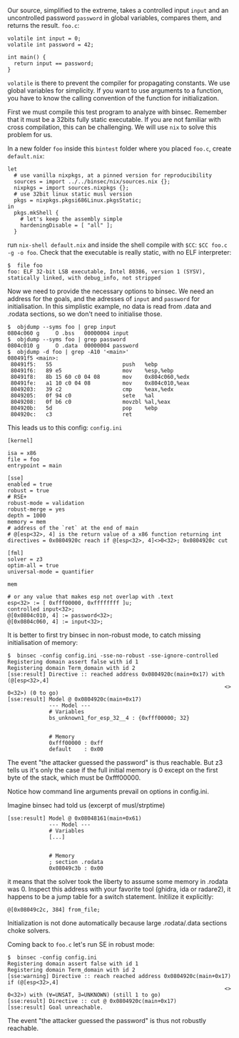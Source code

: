 Our source, simplified to the extreme, takes a controlled input `input`
and an uncontrolled password `password` in global variables, compares them,
and returns the result.
`foo.c`:
```
volatile int input = 0;
volatile int password = 42;

int main() {
  return input == password;
}
```
`volatile` is there to prevent the compiler for propagating constants.
We use global variables for simplicity. If you want to use arguments to a function,
you have to know the calling convention of the function for initialization.

First we must compile this test program to analyze with binsec. Remember that it must be a 32bits fully static executable. If you are not familiar with cross compilation, this can be challenging. We will use `nix` to solve this problem for us.

In a new folder `foo` inside this `bintest` folder where you placed `foo.c`, create `default.nix`:
```
let
  # use vanilla nixpkgs, at a pinned version for reproducibility
  sources = import ../../binsec/nix/sources.nix {};
  nixpkgs = import sources.nixpkgs {};
  # use 32bit linux static musl version
  pkgs = nixpkgs.pkgsi686Linux.pkgsStatic;
in
  pkgs.mkShell {
    # let's keep the assembly simple
    hardeningDisable = [ "all" ];
  }
```
run `nix-shell default.nix` and inside the shell compile with `$CC`:
`$CC foo.c -g -o foo`.
Check that the executable is really static, with no ELF interpreter:
```
$  file foo
foo: ELF 32-bit LSB executable, Intel 80386, version 1 (SYSV), statically linked, with debug_info, not stripped
```

Now we need to provide the necessary options to binsec. We need an address for
the goals, and the adresses of `input` and `password` for initialisation. In
this simplistic example, no data is read from .data and .rodata sections, so we
don't need to initialise those.

```
$  objdump --syms foo | grep input
0804c060 g     O .bss	00000004 input
$  objdump --syms foo | grep password
0804c010 g     O .data	00000004 password
$  objdump -d foo | grep -A10 '<main>'
080491f5 <main>:
 80491f5:	55                   	push   %ebp
 80491f6:	89 e5                	mov    %esp,%ebp
 80491f8:	8b 15 60 c0 04 08    	mov    0x804c060,%edx
 80491fe:	a1 10 c0 04 08       	mov    0x804c010,%eax
 8049203:	39 c2                	cmp    %eax,%edx
 8049205:	0f 94 c0             	sete   %al
 8049208:	0f b6 c0             	movzbl %al,%eax
 804920b:	5d                   	pop    %ebp
 804920c:	c3                   	ret
 ```
 This leads us to this config:
 `config.ini`
 ```
[kernel]

isa = x86
file = foo
entrypoint = main

[sse]
enabled = true
robust = true
# RSE+
robust-mode = validation
robust-merge = yes
depth = 1000
memory = mem
# address of the `ret` at the end of main
# @[esp<32>, 4] is the return value of a x86 function returning int
directives = 0x0804920c reach if @[esp<32>, 4]<>0<32>; 0x0804920c cut

[fml]
solver = z3
optim-all = true
universal-mode = quantifier
```
`mem`
```
# or any value that makes esp not overlap with .text
esp<32> := [ 0xfff00000, 0xffffffff ]u;
controlled input<32>;
@[0x0804c010, 4] := password<32>;
@[0x0804c060, 4] := input<32>;
```
It is better to first try binsec in non-robust mode, to catch missing initialisation of memory:
```
$  binsec -config config.ini -sse-no-robust -sse-ignore-controlled
Registering domain assert false with id 1
Registering domain Term_domain with id 2
[sse:result] Directive :: reached address 0x0804920c(main+0x17) with (@[esp<32>,4]
                                                                    <> 0<32>) (0 to go)
[sse:result] Model @ 0x0804920c(main+0x17)
             --- Model ---
             # Variables
             bs_unknown1_for_esp_32__4 : {0xfff00000; 32}
             
             
             # Memory
             0xfff00000 : 0xff 
             default    : 0x00
```
The event "the attacker guessed the password" is thus reachable. But z3 tells us it's only the case if the full initial memory is 0 except on the first byte of the stack, which must be 0xfff00000.

Notice how command line arguments prevail on options in config.ini.

Imagine binsec had told us (excerpt of musl/strptime)
```
[sse:result] Model @ 0x08048161(main+0x61)
             --- Model ---
             # Variables
             [...]
             
             
             # Memory
             ; section .rodata
             0x08049c3b : 0x00 
```
it means that the solver took the liberty to assume some memory in .rodata was 0.
Inspect this address with your favorite tool (ghidra, ida or radare2), it happens
to be a jump table for a switch statement. Initilize it explicitly:
```
@[0x08049c2c, 384] from_file;
```
Initialization is not done automatically because large .rodata/.data sections
choke solvers.


Coming back to `foo.c` let's run SE in robust mode:

```
$  binsec -config config.ini                                      
Registering domain assert false with id 1
Registering domain Term_domain with id 2
[sse:warning] Directive :: reach reached address 0x0804920c(main+0x17) if (@[esp<32>,4]
                                                                    <> 0<32>) with (∀=UNSAT, ∃=UNKNOWN) (still 1 to go)
[sse:result] Directive :: cut @ 0x0804920c(main+0x17)
[sse:result] Goal unreachable.
```
The event "the attacker guessed the password" is thus not robustly reachable.
